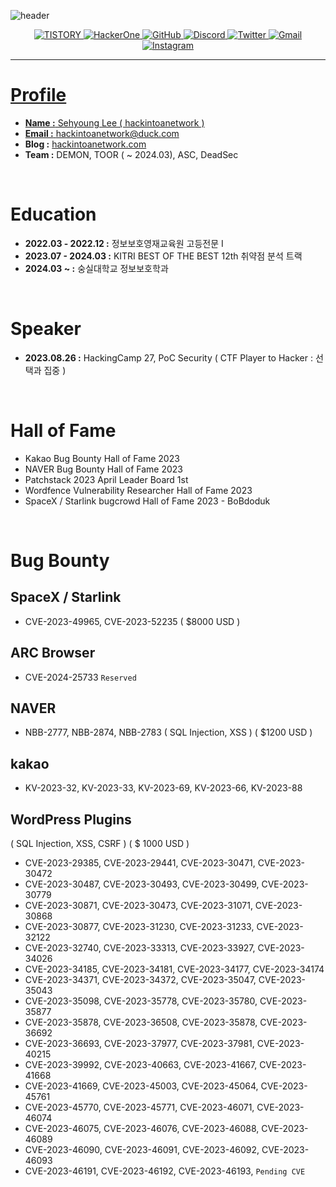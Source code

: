 ![header](https://capsule-render.vercel.app/api?type=soft&color=black&height=200&section=header&text=hackintoanetwork&fontColor=FFFFFF&fontSize=70&animation=fadeIn)<p align="center"><a href="https://hackintoanetwork.co.kr"><img alt="TISTORY" src ="https://img.shields.io/badge/Tistory-000000.svg?&style=for-the-badge&logo=tistory&logoColor=white&link=https://hackintoanetwork.com"/> <a href="https://hackerone.com/hackintoanetwork"><img alt="HackerOne" src ="https://img.shields.io/badge/HackerOne-000000.svg?&style=for-the-badge&logo=hackerone&logoColor=white"/> <a href="https://hackintoanetwork.com"><img alt="GitHub" src ="https://img.shields.io/badge/GitHub.io-181717.svg?&style=for-the-badge&logo=gitHub&logoColor=white&link=https://hackintoanetwork.github.io"/> <img alt="Discord" src ="https://img.shields.io/badge/Discord-5865F2.svg?&style=for-the-badge&logo=discord&logoColor=white"/> <img alt="Twitter" src ="https://img.shields.io/badge/Twitter-1DA1F2.svg?&style=for-the-badge&logo=twitter&logoColor=white"/> <a href="mailto:hackintoanetwork@gmail.com"><img alt="Gmail" src ="https://img.shields.io/badge/Gmail-EA4335.svg?&style=for-the-badge&logo=gmail&logoColor=white"/> <a href="https://instagram.com/hackintoanetwork"><img alt="Instagram" src ="https://img.shields.io/badge/Instagram-E4405F.svg?&style=for-the-badge&logo=instagram&logoColor=white"/></p>

* * *

# ****Profile****

- **Name :** Sehyoung Lee ( hackintoanetwork )<br>
- **Email :** hackintoanetwork@duck.com<br>
- **Blog :** <a href="https://hackintoanetwork.com">hackintoanetwork.com</a><br>
- **Team :** DEMON, TOOR ( ~ 2024.03), ASC, DeadSec
<br>

# ****Education****

- **2022.03 - 2022.12 :** 정보보호영재교육원 고등전문 I
- **2023.07 - 2024.03 :** KITRI BEST OF THE BEST 12th 취약점 분석 트랙
- **2024.03 ~ :** 숭실대학교 정보보호학과
<br>

# ****Speaker****

- **2023.08.26 :** HackingCamp 27, PoC Security ( CTF Player to Hacker : 선택과 집중 )
<br>

# Hall of Fame

- Kakao Bug Bounty Hall of Fame 2023
- NAVER Bug Bounty Hall of Fame 2023
- Patchstack 2023 April Leader Board 1st
- Wordfence Vulnerability Researcher Hall of Fame 2023
- SpaceX / Starlink bugcrowd Hall of Fame 2023 - BoBdoduk
<br>

# ****Bug Bounty****

## **SpaceX / Starlink**

- CVE-2023-49965, CVE-2023-52235 ( $8000 USD )

## **ARC Browser**
- CVE-2024-25733 `Reserved` 

## **NAVER**

- NBB-2777, NBB-2874, NBB-2783 ( SQL Injection, XSS ) ( $1200 USD )

## **kakao**

- KV-2023-32, KV-2023-33, KV-2023-69, KV-2023-66, KV-2023-88

## **WordPress Plugins**

( SQL Injection, XSS, CSRF ) ( $ 1000 USD )

- CVE-2023-29385, CVE-2023-29441, CVE-2023-30471, CVE-2023-30472
- CVE-2023-30487, CVE-2023-30493, CVE-2023-30499, CVE-2023-30779
- CVE-2023-30871, CVE-2023-30473, CVE-2023-31071, CVE-2023-30868
- CVE-2023-30877, CVE-2023-31230, CVE-2023-31233, CVE-2023-32122
- CVE-2023-32740, CVE-2023-33313, CVE-2023-33927, CVE-2023-34026
- CVE-2023-34185, CVE-2023-34181, CVE-2023-34177, CVE-2023-34174
- CVE-2023-34371, CVE-2023-34372, CVE-2023-35047, CVE-2023-35043
- CVE-2023-35098, CVE-2023-35778, CVE-2023-35780, CVE-2023-35877
- CVE-2023-35878, CVE-2023-36508, CVE-2023-35878, CVE-2023-36692
- CVE-2023-36693, CVE-2023-37977, CVE-2023-37981, CVE-2023-40215
- CVE-2023-39992, CVE-2023-40663, CVE-2023-41667, CVE-2023-41668
- CVE-2023-41669, CVE-2023-45003, CVE-2023-45064, CVE-2023-45761
- CVE-2023-45770, CVE-2023-45771, CVE-2023-46071, CVE-2023-46074
- CVE-2023-46075, CVE-2023-46076, CVE-2023-46088, CVE-2023-46089
- CVE-2023-46090, CVE-2023-46091, CVE-2023-46092, CVE-2023-46093
- CVE-2023-46191, CVE-2023-46192, CVE-2023-46193, `Pending CVE`
